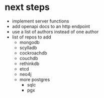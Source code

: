 # next steps
- implement server functions
- add openapi docs to an http endpoint
- use a list of authors instead of one author
- list of repos to add
    * mongodb
    * scylladb
    * cockroachdb
    * couchdb
    * rethinkdb
    * etcd
    * neo4j
    * more postgres
        - sqlc
        - pgx
